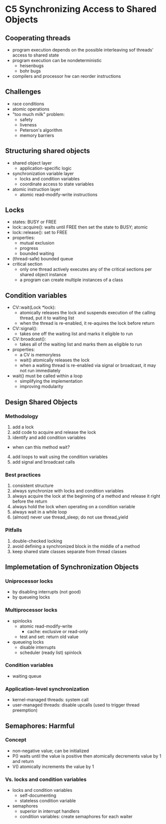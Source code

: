 # C5 Synchronizing Access to Shared Objects
## Cooperating threads
- program execution depends on the possible interleaving sof threads' access to shared state
- program execution can be nondeterministic
  - heisenbugs
  - bohr bugs
- compilers and processor hw can reorder instructions

## Challenges
- race conditions
- atomic operations
- "too much milk" problem:
  - safety
  - liveness
  - Peterson's algorithm
  - memory barriers

## Structuring shared objects
- shared object layer
  - application-specific logic
- synchronization variable layer
  - locks and condition variables
  - coordinate access to state variables
- atomic instruction layer
  - atomic read-modify-write instructions

## Locks
- states: BUSY or FREE
- lock::acquire(): waits until FREE then set the state to BUSY; atomic
- lock::release(): set to FREE
- properties:
  - mutual exclusion
  - progress
  - bounded waiting
- (thread-safe) bounded queue
- critical section
  - only one thread actively executes any of the critical sections per shared object instance
  - a program can create multiple instances of a class

## Condition variables
- CV::wait(Lock *lock): 
  - atomically releases the lock and suspends execution of the calling thread, put it to waiting list
  - when the thread is re-enabled, it re-aquires the lock before return
- CV::signal(): 
  - takes one off the waiting list and marks it eligible to run
- CV::broadcast(): 
  - takes all of the waiting list and marks them as eligible to run
- properties:
  - a CV is memoryless
  - wait() atomically releases the lock
  - when a waiting thread is re-enabled via signal or broadcast, it may not run immediately
- wait() must be called within a loop
  - simplifying the implementation
  - improving modularity

## Design Shared Objects
### Methodology
1. add a lock
2. add code to acquire and release the lock
3. identify and add condition variables
  - when can this method wait?
4. add loops to wait using the condition variables
5. add signal and broadcast calls

### Best practices
1. consistent structure
2. always synchronize with locks and condition variables
3. always acquire the lock at the beginning of a method and release it right before the return
4. always hold the lock when operating on a condition variable
5. always wait in a while loop
6. (almost) never use thread_sleep; do not use thread_yield

### Pitfalls
1. double-checked locking
2. avoid defining a synchronized block in the middle of a method
3. keep shared state classes separate from thread classes

## Implemetation of Synchronization Objects
### Uniprocessor locks
- by disabling interrupts (not good)
- by queueing locks

### Multiprocessor locks
- spinlocks
  - atomic read-modify-write
    - cache: exclusive or read-only
  - test and set: return old value
- queueing locks
  - disable interrupts
  - scheduler (ready list) spinlock

### Condition variables
- waiting queue

### Application-level synchronization
- kernel-managed threads: system call
- user-managed threads: disable upcalls (used to trigger thread preemption)

## Semaphores: Harmful
### Concept
- non-negative value; can be initialized
- P() waits until the value is positive then atomically decrements value by 1 and return
- V() atomically increments the value by 1

### Vs. locks and condition variables
- locks and condition variables
  - self-documenting
  - stateless condition variable
- semaphores
  - superior in interrupt handlers
  - condition variables: create semaphores for each waiter
